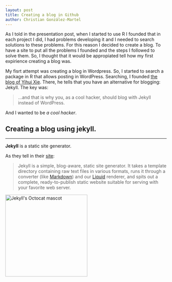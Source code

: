 ```yaml
---
layout: post
title: Creating a blog in Github
author: Christian González-Martel
---
```


As I told in the presentation post, when I started to use R I founded that in each project I did, I had problems developing it and I needed to search solutions to these problems. For this reason I decided to create a blog. To have a site to put all the problems I founded and the steps I followed to solve them. So, I thought that it would be appropiated tell how my first expirience creating a blog was.

My fisrt attempt was creating a blog in Wordpress. So, I started to search a package in R that allows posting in WordPress. Searching, I founded [the blog of Yihui Xie](http://yihui.name/knitr/demo/wordpress/). There, he tells that you have an alternative for blogging: Jekyll. The key was:
> ...and that is why you, as a cool hacker, should blog with Jekyll instead of WordPress.

And I wanted to be *a cool hacker*.

## Creating a blog using jekyll. 
-----

**Jekyll** is a static site generator.

As they tell in their [site](http://jekyllrb.com/):
> Jekyll is a simple, blog-aware, static site generator. It takes a template directory containing raw text files in various formats, runs it through a converter (like [Markdown](https://daringfireball.net/projects/markdown/)) and our [Liquid](https://github.com/Shopify/liquid/wiki) renderer, and spits out a complete, ready-to-publish static website suitable for serving with your favorite web server.

<img src="http://jekyllrb.com/img/octojekyll.png" alt="Jekyll's Octocat mascot" width="256">

